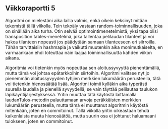 ## Viikkoraportti 5

Algoritmi on mielestäni aika lailla valmis, enkä oikein keksinyt mitään tekemistä tällä viikolla. Tein tekoäly vastaan random-toiminnallisuuden, joka on sinällään aika turha. Otin selvää optimointimenetelmistä, yksi tapa olisi transposition tables-menetelmä, joka tallentaa pelilaudan tilanteet ja voi hakea tilanteen nopeasti jos päädytään samaan tilanteeseen eri siirroilla. Tähän tarvittaisiin hashmapia ja vaikutti muutenkin aika monimutkaiselta, en varmaankaan ehdi toteuttaa näin laajaa toiminnallisuutta kahden viikon aikana.

Algoritmia voi tietenkin myös nopeuttaa sen aloitussyvyyttä pienentämällä, mutta tämä voi johtaa epätarkkoihin siirtoihin. Algoritmi valitsee nyt jo pienemmän aloitussyvyyden tyhjien merkkien lukumäärän perusteella, tätä voi tietenkin hienosäätää lisää. Algoritmi toimii kylläkin aika typerästi suurella laudalla ja pienellä syvyydellä, se vain täyttää pelilautaa taulukon läpikäyntijärjestyksessä. Yritin muuttaa tätä käytöstä laittamalla laudanTulos-metodin palauttamaan arvoja peräkkäisten merkkien lukumäärän perusteella, mutta tämä ei muuttanut algoritmin käytöstä mitenkään, joten en commitoinut. Tällä viikolla yritin oikeastaan tehdä kaikenlaista muuta hienosäätöä, mutta suurin osa ei johtanut haluamaani tulokseen, joten en commitoinut.
